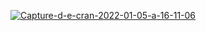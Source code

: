 
<a href="https://ibb.co/0n1LT5Y"><img src="https://i.ibb.co/Cw4ygLV/Capture-d-e-cran-2022-01-05-a-16-11-06.png" alt="Capture-d-e-cran-2022-01-05-a-16-11-06" border="0"></a>
